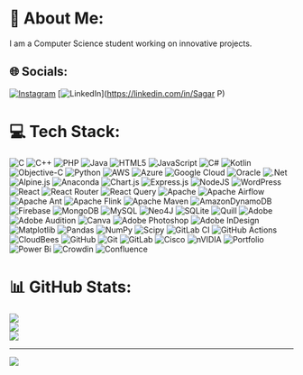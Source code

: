 # 💫 About Me:
I am a Computer Science student working on innovative projects.


## 🌐 Socials:
[![Instagram](https://img.shields.io/badge/Instagram-%23E4405F.svg?logo=Instagram&logoColor=white)](https://instagram.com/s.a.g.a.r_.p) [![LinkedIn](https://img.shields.io/badge/LinkedIn-%230077B5.svg?logo=linkedin&logoColor=white)](https://linkedin.com/in/Sagar P) 

# 💻 Tech Stack:
![C](https://img.shields.io/badge/c-%2300599C.svg?style=flat-square&logo=c&logoColor=white) ![C++](https://img.shields.io/badge/c++-%2300599C.svg?style=flat-square&logo=c%2B%2B&logoColor=white) ![PHP](https://img.shields.io/badge/php-%23777BB4.svg?style=flat-square&logo=php&logoColor=white) ![Java](https://img.shields.io/badge/java-%23ED8B00.svg?style=flat-square&logo=openjdk&logoColor=white) ![HTML5](https://img.shields.io/badge/html5-%23E34F26.svg?style=flat-square&logo=html5&logoColor=white) ![JavaScript](https://img.shields.io/badge/javascript-%23323330.svg?style=flat-square&logo=javascript&logoColor=%23F7DF1E) ![C#](https://img.shields.io/badge/c%23-%23239120.svg?style=flat-square&logo=csharp&logoColor=white) ![Kotlin](https://img.shields.io/badge/kotlin-%237F52FF.svg?style=flat-square&logo=kotlin&logoColor=white) ![Objective-C](https://img.shields.io/badge/OBJECTIVE--C-%233A95E3.svg?style=flat-square&logo=apple&logoColor=white) ![Python](https://img.shields.io/badge/python-3670A0?style=flat-square&logo=python&logoColor=ffdd54) ![AWS](https://img.shields.io/badge/AWS-%23FF9900.svg?style=flat-square&logo=amazon-aws&logoColor=white) ![Azure](https://img.shields.io/badge/azure-%230072C6.svg?style=flat-square&logo=microsoftazure&logoColor=white) ![Google Cloud](https://img.shields.io/badge/GoogleCloud-%234285F4.svg?style=flat-square&logo=google-cloud&logoColor=white) ![Oracle](https://img.shields.io/badge/Oracle-F80000?style=flat-square&logo=oracle&logoColor=white) ![.Net](https://img.shields.io/badge/.NET-5C2D91?style=flat-square&logo=.net&logoColor=white) ![Alpine.js](https://img.shields.io/badge/alpinejs-white.svg?style=flat-square&logo=alpinedotjs&logoColor=%238BC0D0) ![Anaconda](https://img.shields.io/badge/Anaconda-%2344A833.svg?style=flat-square&logo=anaconda&logoColor=white) ![Chart.js](https://img.shields.io/badge/chart.js-F5788D.svg?style=flat-square&logo=chart.js&logoColor=white) ![Express.js](https://img.shields.io/badge/express.js-%23404d59.svg?style=flat-square&logo=express&logoColor=%2361DAFB) ![NodeJS](https://img.shields.io/badge/node.js-6DA55F?style=flat-square&logo=node.js&logoColor=white) ![WordPress](https://img.shields.io/badge/WordPress-%23117AC9.svg?style=flat-square&logo=WordPress&logoColor=white) ![React](https://img.shields.io/badge/react-%2320232a.svg?style=flat-square&logo=react&logoColor=%2361DAFB) ![React Router](https://img.shields.io/badge/React_Router-CA4245?style=flat-square&logo=react-router&logoColor=white) ![React Query](https://img.shields.io/badge/-React%20Query-FF4154?style=flat-square&logo=react%20query&logoColor=white) ![Apache](https://img.shields.io/badge/apache-%23D42029.svg?style=flat-square&logo=apache&logoColor=white) ![Apache Airflow](https://img.shields.io/badge/Apache%20Airflow-017CEE?style=flat-square&logo=Apache%20Airflow&logoColor=white) ![Apache Ant](https://img.shields.io/badge/Apache%20Ant-A81C7D?style=flat-square&logo=Apache%20Ant&logoColor=white) ![Apache Flink](https://img.shields.io/badge/Apache%20Flink-E6526F?style=flat-square&logo=Apache%20Flink&logoColor=white) ![Apache Maven](https://img.shields.io/badge/Apache%20Maven-C71A36?style=flat-square&logo=Apache%20Maven&logoColor=white) ![AmazonDynamoDB](https://img.shields.io/badge/Amazon%20DynamoDB-4053D6?style=flat-square&logo=Amazon%20DynamoDB&logoColor=white) ![Firebase](https://img.shields.io/badge/firebase-a08021?style=flat-square&logo=firebase&logoColor=ffcd34) ![MongoDB](https://img.shields.io/badge/MongoDB-%234ea94b.svg?style=flat-square&logo=mongodb&logoColor=white) ![MySQL](https://img.shields.io/badge/mysql-4479A1.svg?style=flat-square&logo=mysql&logoColor=white) ![Neo4J](https://img.shields.io/badge/Neo4j-008CC1?style=flat-square&logo=neo4j&logoColor=white) ![SQLite](https://img.shields.io/badge/sqlite-%2307405e.svg?style=flat-square&logo=sqlite&logoColor=white) ![Quill](https://img.shields.io/badge/Quill-52B0E7?style=flat-square&logo=apache&logoColor=white) ![Adobe](https://img.shields.io/badge/adobe-%23FF0000.svg?style=flat-square&logo=adobe&logoColor=white) ![Adobe Audition](https://img.shields.io/badge/Adobe%20Audition-9999FF.svg?style=flat-square&logo=Adobe%20Audition&logoColor=white) ![Canva](https://img.shields.io/badge/Canva-%2300C4CC.svg?style=flat-square&logo=Canva&logoColor=white) ![Adobe Photoshop](https://img.shields.io/badge/adobe%20photoshop-%2331A8FF.svg?style=flat-square&logo=adobe%20photoshop&logoColor=white) ![Adobe InDesign](https://img.shields.io/badge/Adobe%20InDesign-49021F?style=flat-square&logo=adobeindesign&logoColor=FF3366) ![Matplotlib](https://img.shields.io/badge/Matplotlib-%23ffffff.svg?style=flat-square&logo=Matplotlib&logoColor=black) ![Pandas](https://img.shields.io/badge/pandas-%23150458.svg?style=flat-square&logo=pandas&logoColor=white) ![NumPy](https://img.shields.io/badge/numpy-%23013243.svg?style=flat-square&logo=numpy&logoColor=white) ![Scipy](https://img.shields.io/badge/SciPy-%230C55A5.svg?style=flat-square&logo=scipy&logoColor=%white) ![GitLab CI](https://img.shields.io/badge/gitlab%20CI-%23181717.svg?style=flat-square&logo=gitlab&logoColor=white) ![GitHub Actions](https://img.shields.io/badge/github%20actions-%232671E5.svg?style=flat-square&logo=githubactions&logoColor=white) ![CloudBees](https://img.shields.io/badge/CloudBees-1997B5&?logo=cloudbees&logoColor=white&style=flat-square) ![GitHub](https://img.shields.io/badge/github-%23121011.svg?style=flat-square&logo=github&logoColor=white) ![Git](https://img.shields.io/badge/git-%23F05033.svg?style=flat-square&logo=git&logoColor=white) ![GitLab](https://img.shields.io/badge/gitlab-%23181717.svg?style=flat-square&logo=gitlab&logoColor=white) ![Cisco](https://img.shields.io/badge/cisco-%23049fd9.svg?style=flat-square&logo=cisco&logoColor=black) ![nVIDIA](https://img.shields.io/badge/nVIDIA-%2376B900.svg?style=flat-square&logo=nVIDIA&logoColor=white) ![Portfolio](https://img.shields.io/badge/Portfolio-%23000000.svg?style=flat-square&logo=firefox&logoColor=#FF7139) ![Power Bi](https://img.shields.io/badge/power_bi-F2C811?style=flat-square&logo=powerbi&logoColor=black) ![Crowdin](https://img.shields.io/badge/Crowdin-2E3340.svg?style=flat-square&logo=Crowdin&logoColor=white) ![Confluence](https://img.shields.io/badge/confluence-%23172BF4.svg?style=flat-square&logo=confluence&logoColor=white)
# 📊 GitHub Stats:
![](https://github-readme-stats.vercel.app/api?username=sagar-p-mtr&theme=aura&hide_border=false&include_all_commits=true&count_private=true)<br/>
![](https://nirzak-streak-stats.vercel.app/?user=sagar-p-mtr&theme=aura&hide_border=false)<br/>
![](https://github-readme-stats.vercel.app/api/top-langs/?username=sagar-p-mtr&theme=aura&hide_border=false&include_all_commits=true&count_private=true&layout=compact)

---
[![](https://visitcount.itsvg.in/api?id=sagar-p-mtr&icon=1&color=1)](https://visitcount.itsvg.in)

<!-- Proudly created with GPRM ( https://gprm.itsvg.in ) -->
